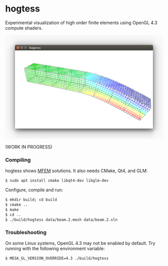 # hogtess

Experimental visualization of high order finite elements using OpenGL 4.3
compute shaders.

![hogtess](https://raw.githubusercontent.com/jakubcerveny/hogtess/compute-shaders/data/screenshot.png)

(WORK IN PROGRESS)

### Compiling

hogtess shows [MFEM](https://github.com/mfem/mfem) solutions.
It also needs CMake, Qt4, and GLM:
```
$ sudo apt install cmake libqt4-dev libglm-dev
```

Configure, compile and run:
```
$ mkdir build; cd build
$ cmake ..
$ make
$ cd ..
$ ./build/hogtess data/beam.2.mesh data/beam.2.sln
```

### Troubleshooting

On some Linux systems, OpenGL 4.3 may not be enabled by default. Try running
with the following environment variable:

```
$ MESA_GL_VERSION_OVERRIDE=4.3 ./build/hogtess
```
